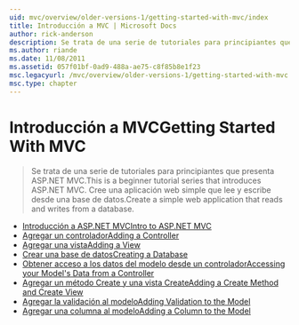 ```yaml
---
uid: mvc/overview/older-versions-1/getting-started-with-mvc/index
title: Introducción a MVC | Microsoft Docs
author: rick-anderson
description: Se trata de una serie de tutoriales para principiantes que presenta ASP.NET MVC. Cree una aplicación web simple que lee y escribe desde una base de datos.
ms.author: riande
ms.date: 11/08/2011
ms.assetid: 057f01bf-0ad9-488a-ae75-c8f85b8e1f23
msc.legacyurl: /mvc/overview/older-versions-1/getting-started-with-mvc
msc.type: chapter
---
```

<a name="getting-started-with-mvc"></a><span data-ttu-id="a8d25-104">Introducción a MVC</span><span class="sxs-lookup"><span data-stu-id="a8d25-104">Getting Started With MVC</span></span>
====================
> <span data-ttu-id="a8d25-105">Se trata de una serie de tutoriales para principiantes que presenta ASP.NET MVC.</span><span class="sxs-lookup"><span data-stu-id="a8d25-105">This is a beginner tutorial series that introduces ASP.NET MVC.</span></span> <span data-ttu-id="a8d25-106">Cree una aplicación web simple que lee y escribe desde una base de datos.</span><span class="sxs-lookup"><span data-stu-id="a8d25-106">Create a simple web application that reads and writes from a database.</span></span>


- [<span data-ttu-id="a8d25-107">Introducción a ASP.NET MVC</span><span class="sxs-lookup"><span data-stu-id="a8d25-107">Intro to ASP.NET MVC</span></span>](getting-started-with-mvc-part1.md)
- [<span data-ttu-id="a8d25-108">Agregar un controlador</span><span class="sxs-lookup"><span data-stu-id="a8d25-108">Adding a Controller</span></span>](getting-started-with-mvc-part2.md)
- [<span data-ttu-id="a8d25-109">Agregar una vista</span><span class="sxs-lookup"><span data-stu-id="a8d25-109">Adding a View</span></span>](getting-started-with-mvc-part3.md)
- [<span data-ttu-id="a8d25-110">Crear una base de datos</span><span class="sxs-lookup"><span data-stu-id="a8d25-110">Creating a Database</span></span>](getting-started-with-mvc-part4.md)
- [<span data-ttu-id="a8d25-111">Obtener acceso a los datos del modelo desde un controlador</span><span class="sxs-lookup"><span data-stu-id="a8d25-111">Accessing your Model's Data from a Controller</span></span>](getting-started-with-mvc-part5.md)
- [<span data-ttu-id="a8d25-112">Agregar un método Create y una vista Create</span><span class="sxs-lookup"><span data-stu-id="a8d25-112">Adding a Create Method and Create View</span></span>](getting-started-with-mvc-part6.md)
- [<span data-ttu-id="a8d25-113">Agregar la validación al modelo</span><span class="sxs-lookup"><span data-stu-id="a8d25-113">Adding Validation to the Model</span></span>](getting-started-with-mvc-part7.md)
- [<span data-ttu-id="a8d25-114">Agregar una columna al modelo</span><span class="sxs-lookup"><span data-stu-id="a8d25-114">Adding a Column to the Model</span></span>](getting-started-with-mvc-part8.md)
